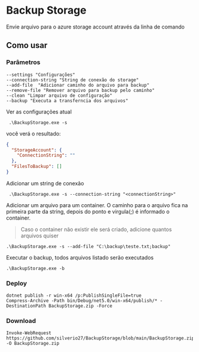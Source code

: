 # Backup Storage

Envie arquivo para o azure storage account através da linha de comando

## Como usar

### Parâmetros
```CMD
--settings "Configurações"
--connection-string "String de conexão do storage"
--add-file  "Adicionar caminho do arquivo para backup"
--remove-file "Remover arquivo para backup pelo caminho"
--clean "Limpar arquivo de configuração"
--backup "Executa a transferncia dos arquivos"
```


Ver as configurações atual
```CMD
 .\BackupStorage.exe -s
```
você verá o resultado:
```JSON
{
  "StorageAccount": {
    "ConnectionString": ""
  },
  "FilesToBackup": []
}
```
Adicionar um string de conexão
```CMD
 .\BackupStorage.exe -s --connection-string "<connectionString>"
```
Adicionar um arquivo para um container. O caminho para o arquivo fica na primeira parte da string,
depois do ponto e virgula(;) é informado o container.
>Caso o container não existir ele será criado, adicione quantos arquivos quiser
```CMD
.\BackupStorage.exe -s --add-file "C:\backup\teste.txt;backup"
```
Executar o backup, todos arquivos listado serão executados
```CMD
.\BackupStorage.exe -b
```

### Deploy

```PS1
dotnet publish -r win-x64 /p:PublishSingleFile=true
Compress-Archive -Path bin/Debug/net5.0/win-x64/publish/* -DestinationPath BackupStorage.zip -Force
```

### Download
```PS1
Invoke-WebRequest https://github.com/silverio27/BackupStorage/blob/main/BackupStorage.zip -O BackupStorage.zip
```

